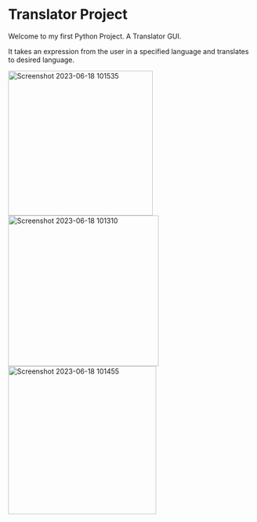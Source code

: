 # Translator Project 

Welcome to my first Python Project. 
A Translator GUI. 

It takes an expression from the user in a specified language and translates to desired language. 

<img width="295" alt="Screenshot 2023-06-18 101535" src="https://github.com/mac455/mac455.github.io/assets/136570054/95e51908-25aa-4594-9487-f217cdd43212">



<img width="307" alt="Screenshot 2023-06-18 101310" src="https://github.com/mac455/mac455.github.io/assets/136570054/5ce0c1d6-3df2-4798-bdc6-7e0de91d9ae5">


<img width="302" alt="Screenshot 2023-06-18 101455" src="https://github.com/mac455/mac455.github.io/assets/136570054/8ef9bde1-ce3d-463e-8fad-05ea97e14f85">


